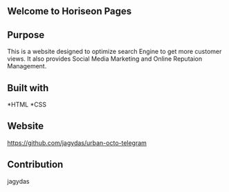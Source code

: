 ## Welcome to Horiseon Pages

## Purpose
This is a website designed to optimize search Engine to get more customer views. It also provides Social Media Marketing and Online Reputaion Management.

## Built with
*HTML
*CSS

## Website
https://github.com/jagydas/urban-octo-telegram

## Contribution
 jagydas



